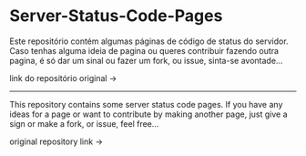 # Server-Status-Code-Pages

Este repositório contém algumas páginas de código de status do servidor.
Caso tenhas alguma ideia de pagina ou queres contribuir fazendo outra pagina, é só dar um sinal ou fazer um fork, ou issue, sinta-se avontade...

link do repositório original -> 

<hr/>

This repository contains some server status code pages.
If you have any ideas for a page or want to contribute by making another page, just give a sign or make a fork, or issue, feel free...

original repository link ->
